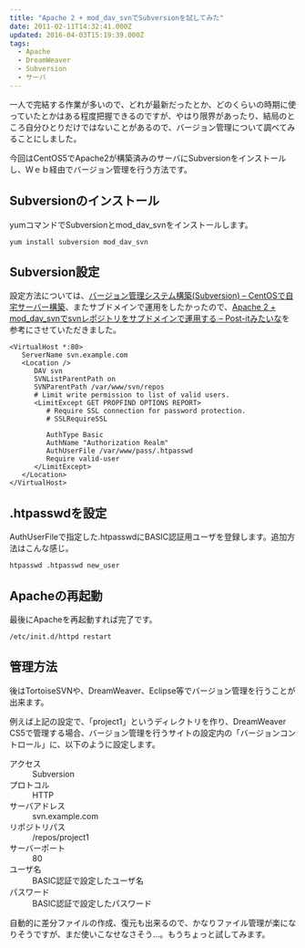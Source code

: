 ```yaml
---
title: "Apache 2 + mod_dav_svnでSubversionを試してみた"
date: 2011-02-11T14:32:41.000Z
updated: 2016-04-03T15:19:39.000Z
tags: 
  - Apache
  - DreamWeaver
  - Subversion
  - サーバ
---
```


一人で完結する作業が多いので、どれが最新だったとか、どのくらいの時期に使っていたとかはある程度把握できるのですが、やはり限界があったり、結局のところ自分ひとりだけではないことがあるので、バージョン管理について調べてみることにしました。

今回はCentOS5でApache2が構築済みのサーバにSubversionをインストールし、Ｗｅｂ経由でバージョン管理を行う方法です。


## Subversionのインストール

yumコマンドでSubversionとmod_dav_svnをインストールします。

```shell
yum install subversion mod_dav_svn
```


## Subversion設定

設定方法については、[バージョン管理システム構築(Subversion) – CentOSで自宅サーバー構築](http://centossrv.com/subversion.shtml)、またサブドメインで運用をしたかったので、[Apache 2 + mod_dav_svnでsvnレポジトリをサブドメインで運用する – Post-itみたいな](http://d.hatena.ne.jp/from_kyushu/20080813/1218592587)を参考にさせていただきました。

```
<VirtualHost *:80>
   ServerName svn.example.com
   <Location />
      DAV svn
      SVNListParentPath on
      SVNParentPath /var/www/svn/repos
      # Limit write permission to list of valid users.
      <LimitExcept GET PROPFIND OPTIONS REPORT>
         # Require SSL connection for password protection.
         # SSLRequireSSL

         AuthType Basic
         AuthName "Authorization Realm"
         AuthUserFile /var/www/pass/.htpasswd
         Require valid-user
      </LimitExcept>
   </Location>
</VirtualHost>
```


## .htpasswdを設定

AuthUserFileで指定した.htpasswdにBASIC認証用ユーザを登録します。追加方法はこんな感じ。

```shell
htpasswd .htpasswd new_user
```


## Apacheの再起動

最後にApacheを再起動すれば完了です。

```shell
/etc/init.d/httpd restart
```


## 管理方法

後はTortoiseSVNや、DreamWeaver、Eclipse等でバージョン管理を行うことが出来ます。

例えば上記の設定で、「project1」というディレクトリを作り、DreamWeaver CS5で管理する場合、バージョン管理を行うサイトの設定内の「バージョンコントロール」に、以下のように設定します。

<dl><dt>アクセス</dt><dd>Subversion</dd><dt>プロトコル</dt><dd>HTTP</dd><dt>サーバアドレス</dt><dd>svn.example.com</dd><dt>リポジトリパス</dt><dd>/repos/project1</dd><dt>サーバーポート</dt><dd>80</dd><dt>ユーザ名</dt><dd>BASIC認証で設定したユーザ名</dd><dt>パスワード</dt><dd>BASIC認証で設定したパスワード</dd></dl>自動的に差分ファイルの作成、復元も出来るので、かなりファイル管理が楽になりそうですが、まだ使いこなせなさそう…。もうちょっと試してみます。